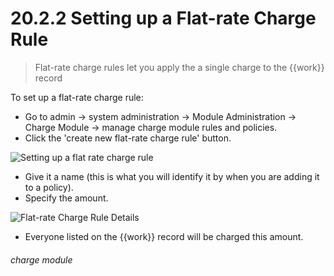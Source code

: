 # 20.2.2 Setting up a Flat-rate Charge Rule

> Flat-rate charge rules let you apply the a single charge to the {{work}} record

To set up a flat-rate charge rule:
- Go to admin -> system administration -> Module Administration -> Charge Module -> manage charge module rules and policies. 
- Click the 'create new flat-rate charge rule' button. 

![Setting up a flat rate charge rule](20.2.2a.png)

 - Give it a name (this is what you will identify it by when you are adding it to a policy).
 - Specify the amount. 

![Flat-rate Charge Rule Details](20.2.2a.png)

- Everyone listed on the {{work}} record will be charged this amount. 


###### charge module


